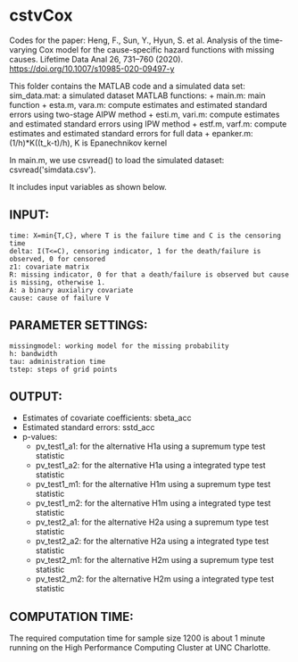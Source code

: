 # cstvCox
Codes for the paper:
Heng, F., Sun, Y., Hyun, S. et al. Analysis of the time-varying Cox model for the cause-specific hazard functions with missing causes. Lifetime Data Anal 26, 731–760 (2020). https://doi.org/10.1007/s10985-020-09497-y

This folder contains the MATLAB code and a simulated data set:
	sim_data.mat: a simulated dataset
	MATLAB functions:
		+ main.m: main function
		+ esta.m, vara.m: compute estimates and estimated standard errors using two-stage AIPW method
		+ esti.m, vari.m: compute estimates and estimated standard errors using IPW method
		+ estf.m, varf.m: compute estimates and estimated standard errors for full data
		+ epanker.m: (1/h)*K((t_k-t)/h), K is Epanechnikov kernel

In main.m, we use csvread() to load the simulated dataset: csvread('simdata.csv').

It includes input variables as shown below. 
	
INPUT:
------
	time: X=min{T,C}, where T is the failure time and C is the censoring time
	delta: I(T<=C), censoring indicator, 1 for the death/failure is observed, 0 for censored
	z1: covariate matrix
	R: missing indicator, 0 for that a death/failure is observed but cause is missing, otherwise 1.
	A: a binary auxialiry covariate
	cause: cause of failure V
	
PARAMETER SETTINGS:
-------------------
	missingmodel: working model for the missing probability
	h: bandwidth
	tau: administration time
	tstep: steps of grid points
	
OUTPUT:
-------
* Estimates of covariate coefficients: sbeta_acc
* Estimated standard errors: sstd_acc
* p-values: 
    + pv_test1_a1: for the alternative H1a using a supremum type test statistic
	+ pv_test1_a2: for the alternative H1a using a integrated type test statistic
	+ pv_test1_m1: for the alternative H1m using a supremum type test statistic
	+ pv_test1_m2: for the alternative H1m using a integrated type test statistic
	+ pv_test2_a1: for the alternative H2a using a supremum type test statistic
	+ pv_test2_a2: for the alternative H2a using a integrated type test statistic
	+ pv_test2_m1: for the alternative H2m using a supremum type test statistic
	+ pv_test2_m2: for the alternative H2m using a integrated type test statistic
	
COMPUTATION TIME:
-----------------
The required computation time for sample size 1200 is about 1 minute running on the High Performance Computing Cluster at UNC Charlotte.
